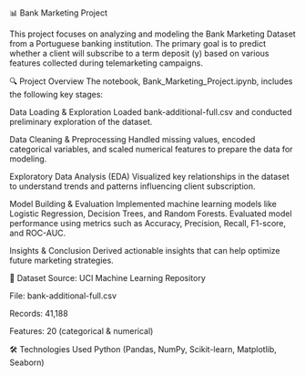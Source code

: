 📊 Bank Marketing Project

This project focuses on analyzing and modeling the Bank Marketing Dataset from a Portuguese banking institution. The primary goal is to predict whether a client will subscribe to a term deposit (y) based on various features collected during telemarketing campaigns.

🔍 Project Overview
The notebook, Bank_Marketing_Project.ipynb, includes the following key stages:

Data Loading & Exploration
Loaded bank-additional-full.csv and conducted preliminary exploration of the dataset.

Data Cleaning & Preprocessing
Handled missing values, encoded categorical variables, and scaled numerical features to prepare the data for modeling.

Exploratory Data Analysis (EDA)
Visualized key relationships in the dataset to understand trends and patterns influencing client subscription.

Model Building & Evaluation
Implemented machine learning models like Logistic Regression, Decision Trees, and Random Forests. Evaluated model performance using metrics such as Accuracy, Precision, Recall, F1-score, and ROC-AUC.

Insights & Conclusion
Derived actionable insights that can help optimize future marketing strategies.

📁 Dataset
Source: UCI Machine Learning Repository

File: bank-additional-full.csv

Records: 41,188

Features: 20 (categorical & numerical)

🛠️ Technologies Used
Python (Pandas, NumPy, Scikit-learn, Matplotlib, Seaborn)
